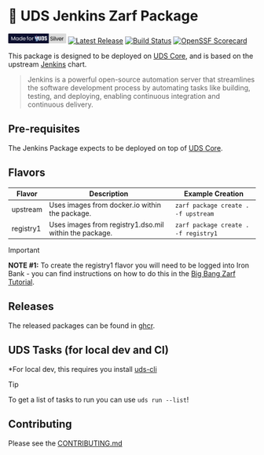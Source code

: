 # 🏪 UDS Jenkins Zarf Package

[<img alt="Made for UDS" src="https://raw.githubusercontent.com/defenseunicorns/uds-common/refs/heads/main/docs/assets/made-for-uds-silver.svg" height="20px"/>](https://github.com/defenseunicorns/uds-core)
[![Latest Release](https://img.shields.io/github/v/release/defenseunicorns/uds-package-jenkins)](https://github.com/defenseunicorns/uds-package-jenkins/releases)
[![Build Status](https://img.shields.io/github/actions/workflow/status/defenseunicorns/uds-package-jenkins/release.yaml)](https://github.com/defenseunicorns/uds-package-jenkins/actions/workflows/release.yaml)
[![OpenSSF Scorecard](https://api.securityscorecards.dev/projects/github.com/defenseunicorns/uds-package-jenkins/badge)](https://api.securityscorecards.dev/projects/github.com/defenseunicorns/uds-package-jenkins)

This package is designed to be deployed on [UDS Core](https://github.com/defenseunicorns/uds-core), and is based on the upstream [Jenkins](https://github.com/jenkinsci/helm-charts/tree/main/charts/jenkins) chart.

> Jenkins is a powerful open-source automation server that streamlines the software development process by automating tasks like building, testing, and deploying, enabling continuous integration and continuous delivery.

## Pre-requisites

The Jenkins Package expects to be deployed on top of [UDS Core](https://github.com/defenseunicorns/uds-core).

## Flavors

| Flavor    | Description                                                      | Example Creation                     |
| --------- | ---------------------------------------------------------------- | ------------------------------------ |
| upstream  | Uses images from docker.io within the package.                   | `zarf package create . -f upstream`  |
| registry1 | Uses images from registry1.dso.mil within the package.           | `zarf package create . -f registry1` |

> [!IMPORTANT]
> **NOTE #1:** To create the registry1 flavor you will need to be logged into Iron Bank - you can find instructions on how to do this in the [Big Bang Zarf Tutorial](https://docs.zarf.dev/tutorials/6-big-bang/#setup).

## Releases

The released packages can be found in [ghcr](https://github.com/defenseunicorns/uds-package-jenkins/pkgs/container/packages%2Fuds%2Fjenkins).

## UDS Tasks (for local dev and CI)

*For local dev, this requires you install [uds-cli](https://github.com/defenseunicorns/uds-cli?tab=readme-ov-file#install)

> [!TIP]
> To get a list of tasks to run you can use `uds run --list`!

## Contributing

Please see the [CONTRIBUTING.md](./CONTRIBUTING.md)
